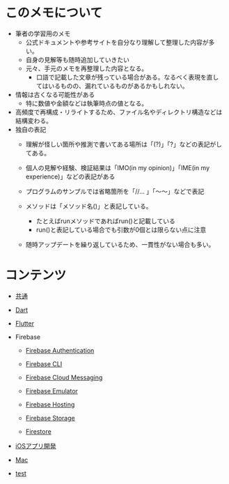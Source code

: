

# このメモについて
* 筆者の学習用のメモ
    * 公式ドキュメントや参考サイトを自分なり理解して整理した内容が多い。
    * 自身の見解等も随時追加していきたい
    * 元々、手元のメモを再整理した内容となる。
        * 口語で記載した文章が残っている場合がある。なるべく表現を直してはいるものの、漏れているものがあるかもしれない。
* 情報は古くなる可能性がある
    * 特に数値や金額などは執筆時点の値となる。
* 高頻度で再構成・リライトするため、ファイル名やディレクトリ構造などは結構変わる。
* 独自の表記
    * 理解が怪しい箇所や推測で書いてある場所は「(?)」「?」などの表記がしてある。
    * 個人の見解や経験、検証結果は「IMO(in my opinion)」「IME(in my experience)」などの表記がある
    * プログラムのサンプルでは省略箇所を「//... 」「〜〜」などで表記
    * メソッドは「メソッド名()」と表記している。
        * たとえばrunメソッドであればrun()と記載している
        * run()と表記している場合でも引数が0個とは限らない点に注意

    * 随時アップデートを繰り返しているため、一貫性がない場合も多い。


# コンテンツ
* [共通](./common/about_class_diagram.md)

* [Dart](./dart/README.md)

* [Flutter](./flutter/README.md)

* Firebase
    * [Firebase Authentication](./firebase_auth/firebase_auth.md) 

    * [Firebase CLI](./firebase_cli/firebase_cli.md) 

    * [Firebase Cloud Messaging](./firebase_cloud_message/firebase_fcm.md) 

    * [Firebase Emulator](./firebase_emulator/README.md) 

    * [Firebase Hosting](./firebase_hosting/firebase_hosting.md)

    * [Firebase Storage](./firebase_storage/firebase_storage.md)

    * [Firestore](./firestore/README.md)

* [iOSアプリ開発](./ios/README.md)

* [Mac](/mac/index.md)

* [test](./test/index.md)
